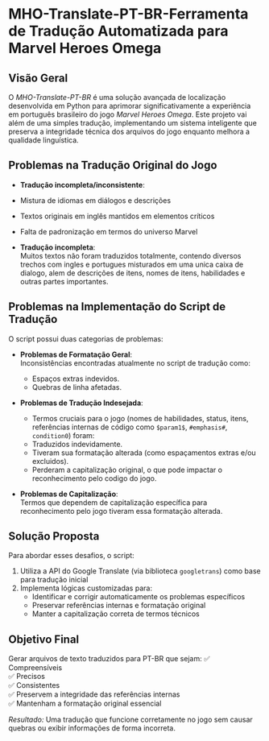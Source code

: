 # MHO-Translate-PT-BR-Ferramenta de Tradução Automatizada para Marvel Heroes Omega

## Visão Geral

O *MHO-Translate-PT-BR* é uma solução avançada de localização desenvolvida em Python para aprimorar significativamente a experiência em português brasileiro do jogo *Marvel Heroes Omega*. Este projeto vai além de uma simples tradução, implementando um sistema inteligente que preserva a integridade técnica dos arquivos do jogo enquanto melhora a qualidade linguística.

## Problemas na Tradução Original do Jogo

- **Tradução incompleta/inconsistente**:

- Mistura de idiomas em diálogos e descrições

- Textos originais em inglês mantidos em elementos críticos

- Falta de padronização em termos do universo Marvel

- **Tradução incompleta**:  
  Muitos textos não foram traduzidos totalmente, contendo diversos trechos com ingles e portugues misturados em uma unica caixa de dialogo, alem de descrições de itens, nomes de itens, habilidades e outras partes importantes.

## Problemas na Implementação do Script de Tradução

O script possui duas categorias de problemas:

- **Problemas de Formatação Geral**:  
  Inconsistências encontradas atualmente no script de tradução como:
  - Espaços extras indevidos.
  - Quebras de linha afetadas.

- **Problemas de Tradução Indesejada**:
  - Termos cruciais para o jogo (nomes de habilidades, status, itens, referências internas de código como `$param1$`, `#emphasis#`, `condition0`) foram:
  - Traduzidos indevidamente.
  - Tiveram sua formatação alterada (como espaçamentos extras e/ou excluidos).
  - Perderam a capitalização original, o que pode impactar o reconhecimento pelo codigo do jogo.

- **Problemas de Capitalização**:  
  Termos que dependem de capitalização específica para reconhecimento pelo jogo tiveram essa formatação alterada.

## Solução Proposta

Para abordar esses desafios, o script:

1. Utiliza a API do Google Translate (via biblioteca `googletrans`) como base para tradução inicial
2. Implementa lógicas customizadas para:
   - Identificar e corrigir automaticamente os problemas específicos
   - Preservar referências internas e formatação original
   - Manter a capitalização correta de termos técnicos

## Objetivo Final

Gerar arquivos de texto traduzidos para PT-BR que sejam:
✅ Compreensíveis  
✅ Precisos  
✅ Consistentes  
✅ Preservem a integridade das referências internas  
✅ Mantenham a formatação original essencial  

*Resultado:* Uma tradução que funcione corretamente no jogo sem causar quebras ou exibir informações de forma incorreta.